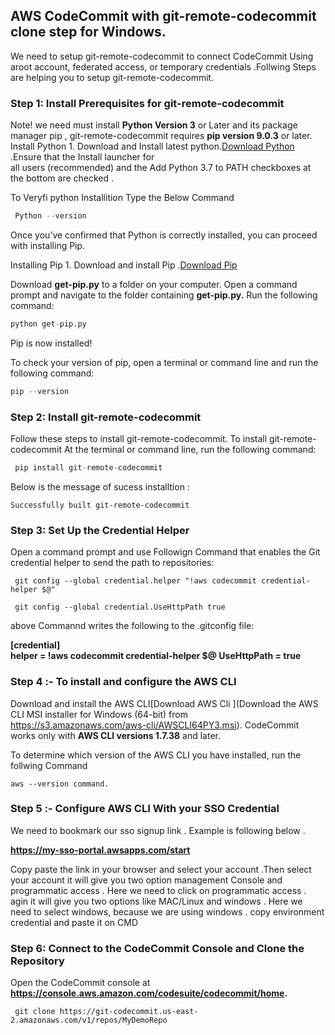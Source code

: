 
##  AWS CodeCommit with git-remote-codecommit clone step for Windows. 

We need to setup git-remote-codecommit to connect CodeCommit Using aroot account, federated access, or temporary credentials .Follwing  Steps are helping you to setup  git-remote-codecommit.   
      
### Step 1: Install Prerequisites for git-remote-codecommit

Note!
 we need must install **Python Version 3** or Later and its package manager pip , git-remote-codecommit requires **pip version 9.0.3** or later.
Install Python 
    1. Download and Install latest python.[Download Python](https://www.python.org/downloads/) .Ensure that the Install launcher for  
       all users (recommended) and the Add Python 3.7 to PATH checkboxes at the bottom are checked .
       
 To Veryfi python Installition Type the Below Command 
 ```python
  Python --version 
  ```
 Once you’ve confirmed that Python is correctly installed, you can proceed with installing Pip.      
 
 
Installing Pip
    1. Download and install Pip .[Download Pip](https://pip.pypa.io/en/stable/installing/#do-i-need-to-install-pip)


Download **get-pip.py** to a folder on your computer.
Open a command prompt and navigate to the folder containing **get-pip.py.**
Run the following command:

  ```python
 python get-pip.py
 ```
 
Pip is now installed!

To check your version of pip, open a terminal or command line and run the following command:

 ```python
 pip --version
 ```
 
###  Step 2: Install git-remote-codecommit
Follow these steps to install git-remote-codecommit.
To install git-remote-codecommit At the terminal or command line, run the following command:

```python
 pip install git-remote-codecommit
 ```
Below is the message of sucess installtion :

```
Successfully built git-remote-codecommit
```

### Step 3: Set Up the Credential Helper
Open a command prompt and use Followign Command  that  enables the Git credential helper to send the path to repositories:

```
 git config --global credential.helper "!aws codecommit credential-helper $@"

 git config --global credential.UseHttpPath true
```

above  Commannd writes the following to the .gitconfig file:

**[credential]    
    helper = !aws codecommit credential-helper $@ 
    UseHttpPath = true**  
 
 
### Step 4 :- To install and configure the AWS CLI

Download  and install the AWS CLI[Download AWS Cli ](Download the AWS CLI MSI installer for Windows (64-bit) from https://s3.amazonaws.com/aws-cli/AWSCLI64PY3.msi).  CodeCommit works only with **AWS CLI versions 1.7.38** and later. 

To determine which version of the AWS CLI you have installed, run the follwing Command 
```
aws --version command.
```

### Step 5 :- Configure AWS CLI With your SSO Credential 

We need to bookmark our sso signup link . Example is  following  below .
       
 **https://my-sso-portal.awsapps.com/start**

Copy paste the link in your browser and select your account .Then select your account it will give you two option management Console and programmatic  access . Here we need to click on programmatic access . agin it will give you two options like MAC/Linux and windows . Here we need to select windows,  because we are using windows . copy environment credential and paste it on CMD 

### Step 6: Connect to the CodeCommit Console and Clone the Repository

Open the CodeCommit console at **https://console.aws.amazon.com/codesuite/codecommit/home.**
```
 git clone https://git-codecommit.us-east-2.amazonaws.com/v1/repos/MyDemoRepo
```
